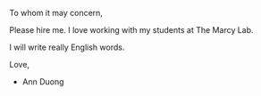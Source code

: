To whom it may concern,

Please hire me. I love working with my students at The Marcy Lab.

I will write really English words.

Love, 
- Ann Duong
